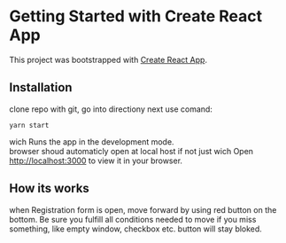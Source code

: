 # Getting Started with Create React App

This project was bootstrapped with [Create React App](https://github.com/facebook/create-react-app).

## Installation
clone repo with git, go into directiony
next use comand:
```
yarn start
```
wich
Runs the app in the development mode.\
browser shoud automaticly open at local host if not just wich
Open [http://localhost:3000](http://localhost:3000) to view it in your browser.

## How its works
when Registration form is open, move forward by using red button on the bottom.
Be sure you fulfill all conditions needed to move if you miss something, like empty window, checkbox etc. button will stay bloked.
